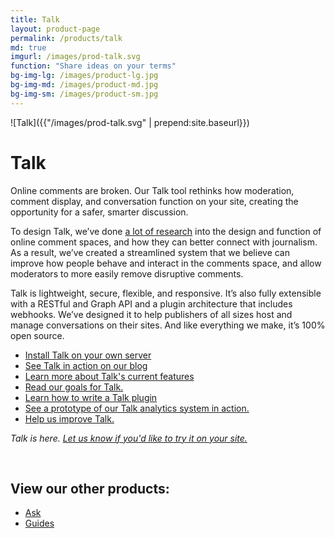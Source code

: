 ```yaml
---
title: Talk
layout: product-page
permalink: /products/talk
md: true
imgurl: /images/prod-talk.svg
function: "Share ideas on your terms"
bg-img-lg: /images/product-lg.jpg
bg-img-md: /images/product-md.jpg
bg-img-sm: /images/product-sm.jpg
---
```


![Talk]({{"/images/prod-talk.svg" | prepend:site.baseurl}})

# Talk 

Online comments are broken. Our Talk tool rethinks how moderation, comment display, and conversation function on your site, creating the opportunity for a safer, smarter discussion.

To design Talk, we’ve done [a lot of research](https://coralproject.net/research.html) into the design and function of online comment spaces, and how they can better connect with journalism. As a result, we’ve created a streamlined system that we believe can improve how people behave and interact in the comments space, and allow moderators to more easily remove disruptive comments.

Talk is lightweight, secure, flexible, and responsive. It’s also fully extensible with a RESTful and Graph API and a plugin architecture that includes webhooks. We’ve designed it to help publishers of all sizes host and manage conversations on their sites. And like everything we make, it’s 100% open source.

* [Install Talk on your own server](https://github.com/coralproject/talk/blob/master/INSTALL.md)
* [See Talk in action on our blog](https://blog.coralproject.net/the-empty-box/)
* [Learn more about Talk's current features](https://blog.coralproject.net/talk-features/)
* [Read our goals for Talk.](https://blog.coralproject.net/our-goals-for-talk/)
* [Learn how to write a Talk plugin](https://github.com/coralproject/talk/blob/master/PLUGINS.md)
* [See a prototype of our Talk analytics system in action.](https://youtu.be/pP7Rr12j4QY?t=21m30s)
* [Help us improve Talk.](/contribute.html#help-us-improve-talk)

*Talk is here. [Let us know if you'd like to try it on your site.](https://coralproject.net/contact.html)*

&nbsp; 
&nbsp; 


## View our other products:
* [Ask](/products/ask.html)
* [Guides](/products/guides.html)
